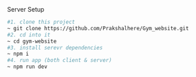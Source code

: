 
<summary>Server Setup</summary>

```bash
#1. clone this project
~ git clone https://github.com/Prakshalhere/Gym_website.git
#2. cd into it
~ cd gym-website
#3. install serevr dependencies
~ npm i
#4. run app (both client & server)
~ npm run dev
```
